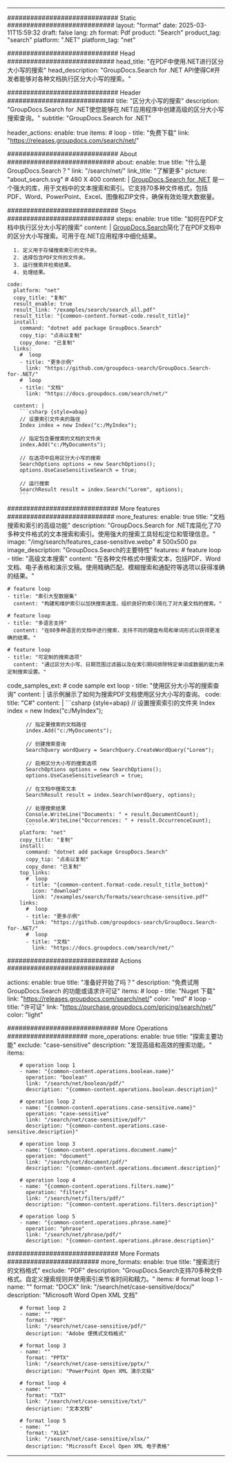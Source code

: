 
---
############################# Static ############################
layout: "format"
date:  2025-03-11T15:59:32
draft: false
lang: zh
format: Pdf
product: "Search"
product_tag: "search"
platform: ".NET"
platform_tag: "net"

############################# Head ############################
head_title: "在PDF中使用.NET进行区分大小写的搜索"
head_description: "GroupDocs.Search for .NET API使得C#开发者能够对各种文档执行区分大小写的搜索。"

############################# Header ############################
title: "区分大小写的搜索" 
description: "GroupDocs.Search for .NET使您能够在.NET应用程序中创建高级的区分大小写搜索查询。"
subtitle: "GroupDocs.Search for .NET" 

header_actions:
  enable: true
  items:
    #  loop
    - title: "免费下载"
      link: "https://releases.groupdocs.com/search/net/"
      
############################# About ############################
about:
    enable: true
    title: "什么是GroupDocs.Search？"
    link: "/search/net/"
    link_title: "了解更多"
    picture: "about_search.svg" # 480 X 400
    content: |
       [GroupDocs.Search for .NET](/search/net/) 是一个强大的库，用于文档中的文本搜索和索引。它支持70多种文件格式，包括PDF、Word、PowerPoint、Excel、图像和ZIP文件，确保有效处理大数据量。

############################# Steps ############################
steps:
    enable: true
    title: "如何在PDF文档中执行区分大小写的搜索"
    content: |
      [GroupDocs.Search](/search/net/)简化了在PDF文档中的区分大小写搜索。可用于在.NET应用程序中细化结果。
      
      1. 定义用于存储搜索索引的文件夹。
      2. 选择包含PDF文件的文件夹。
      3. 运行搜索并检索结果。
      4. 处理结果。
   
    code:
      platform: "net"
      copy_title: "复制"
      result_enable: true
      result_link: "/examples/search/search_all.pdf"
      result_title: "{common-content.format-code.result_title}"
      install:
        command: "dotnet add package GroupDocs.Search"
        copy_tip: "点击以复制"
        copy_done: "已复制"
      links:
        #  loop
        - title: "更多示例"
          link: "https://github.com/groupdocs-search/GroupDocs.Search-for-.NET/"
        #  loop
        - title: "文档"
          link: "https://docs.groupdocs.com/search/net/"
          
      content: |
        ```csharp {style=abap}
        // 设置索引文件夹的路径
        Index index = new Index("c:/MyIndex");

        // 指定包含要搜索的文档的文件夹
        index.Add("c:/MyDocuments");

        // 在选项中启用区分大小写的搜索
        SearchOptions options = new SearchOptions();
        options.UseCaseSensitiveSearch = true;

        // 运行搜索
        SearchResult result = index.Search("Lorem", options);
        ```            

############################# More features ############################
more_features:
  enable: true
  title: "文档搜索和索引的高级功能"
  description: "GroupDocs.Search for .NET库简化了70多种文件格式的文本搜索和索引。使用强大的搜索工具轻松定位和管理信息。"
  image: "/img/search/features_case-sensitive.webp" # 500x500 px
  image_description: "GroupDocs.Search的主要特性"
  features:
    # feature loop
    - title: "高级文本搜索"
      content: "在各种文件格式中搜索文本，包括PDF、Word文档、电子表格和演示文稿。使用精确匹配、模糊搜索和通配符等选项以获得准确的结果。"

    # feature loop
    - title: "索引大型数据集"
      content: "构建和维护索引以加快搜索速度。组织良好的索引简化了对大量文档的搜索。"

    # feature loop
    - title: "多语言支持"
      content: "在80多种语言的文档中进行搜索，支持不同的键盘布局和单词形式以获得更准确的结果。"

    # feature loop
    - title: "可定制的搜索选项"
      content: "通过区分大小写、日期范围过滤器以及在索引期间排除特定单词或数据的能力来定制搜索设置。"
      
  code_samples_ext:
    # code sample ext loop
    - title: "使用区分大小写的搜索查询"
      content: |
        该示例展示了如何为搜索PDF文档使用区分大小写的查询。
      code:
        title: "C#"
        content: |
          ```csharp {style=abap}
          // 设置搜索索引的文件夹
          Index index = new Index("c:/MyIndex");
              
          // 指定要搜索的文档路径
          index.Add("c:/MyDocuments");

          // 创建搜索查询
          SearchQuery wordQuery = SearchQuery.CreateWordQuery("Lorem");

          // 启用区分大小写的搜索选项
          SearchOptions options = new SearchOptions();
          options.UseCaseSensitiveSearch = true;

          // 在文档中搜索文本
          SearchResult result = index.Search(wordQuery, options);
          
          // 处理搜索结果
          Console.WriteLine("Documents: " + result.DocumentCount);
          Console.WriteLine("Occurrences: " + result.OccurrenceCount);
          ```
        platform: "net"
        copy_title: "复制"
        install:
          command: "dotnet add package GroupDocs.Search"
          copy_tip: "点击以复制"
          copy_done: "已复制"
        top_links:
          #  loop
          - title: "{common-content.format-code.result_title_bottom}"
            icon: "download"
            link: "/examples/search/formats/searchcase-sensitive.pdf"
        links:
          #  loop
          - title: "更多示例"
            link: "https://github.com/groupdocs-search/GroupDocs.Search-for-.NET/"
          #  loop
          - title: "文档"
            link: "https://docs.groupdocs.com/search/net/"
            

            


############################# Actions ############################

actions:
  enable: true
  title: "准备好开始了吗？"
  description: "免费试用 GroupDocs.Search 的功能或请求许可证"
  items:
    #  loop
    - title: "Nuget 下载"
      link: "https://releases.groupdocs.com/search/net/"
      color: "red"
        #  loop
    - title: "许可证"
      link: "https://purchase.groupdocs.com/pricing/search/net/"
      color: "light"


############################# More Operations #####################
more_operations:
    enable: true
    title: "探索主要功能"
    exclude: "case-sensitive"
    description: "发现高级和高效的搜索功能。"
    items: 
          
        # operation loop 1
        - name: "{common-content.operations.boolean.name}"
          operation: "boolean"
          link: "/search/net/boolean/pdf/"
          description: "{common-content.operations.boolean.description}"

        # operation loop 2
        - name: "{common-content.operations.case-sensitive.name}"
          operation: "case-sensitive"
          link: "/search/net/case-sensitive/pdf/"
          description: "{common-content.operations.case-sensitive.description}"

        # operation loop 3
        - name: "{common-content.operations.document.name}"
          operation: "document"
          link: "/search/net/document/pdf/"
          description: "{common-content.operations.document.description}"

        # operation loop 4
        - name: "{common-content.operations.filters.name}"
          operation: "filters"
          link: "/search/net/filters/pdf/"
          description: "{common-content.operations.filters.description}"

        # operation loop 5
        - name: "{common-content.operations.phrase.name}"
          operation: "phrase"
          link: "/search/net/phrase/pdf/"
          description: "{common-content.operations.phrase.description}"
          
        
          
############################# More Formats ########################
more_formats:
    enable: true
    title: "搜索流行的文档格式"
    exclude: "PDF"
    description: "GroupDocs.Search支持70多种文件格式。自定义搜索规则并使用索引来节省时间和精力。"
    items: 
        # format loop 1
        - name: ""
          format: "DOCX"
          link: "/search/net/case-sensitive/docx/"
          description: "Microsoft Word Open XML 文档"
          
        # format loop 2
        - name: ""
          format: "PDF"
          link: "/search/net/case-sensitive/pdf/"
          description: "Adobe 便携式文档格式"
          
        # format loop 3
        - name: ""
          format: "PPTX"
          link: "/search/net/case-sensitive/pptx/"
          description: "PowerPoint Open XML 演示文稿"

        # format loop 4
        - name: ""
          format: "TXT"
          link: "/search/net/case-sensitive/txt/"
          description: "文本文档"
          
        # format loop 5
        - name: ""
          format: "XLSX"
          link: "/search/net/case-sensitive/xlsx/"
          description: "Microsoft Excel Open XML 电子表格"
  

---